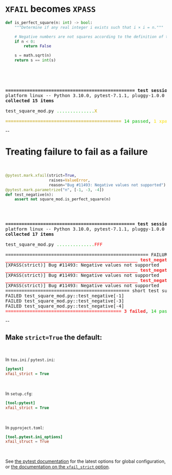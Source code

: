 # `XFAIL` becomes `XPASS`

```python
def is_perfect_square(n: int) -> bool:
    """Determine if any real integer i exists such that i × i = n."""

    # Negative numbers are not squares according to the definition of the function
    if n < 0:
        return False

    s = math.sqrt(n)
    return s == int(s)
```
<br/><br/>

<pre><tt class="hljs">
<b>================================================ test session starts ================================================</b>
platform linux -- Python 3.10.0, pytest-7.1.1, pluggy-1.0.0
<b>collected 15 items                                                                                                  </b>

test_square_mod.py <font color="#10BA13">..............</font><font color="#C4A000">X                                                                            [100%]</font>

<font color="#C4A000">=========================================== </font><font color="#10BA13">14 passed</font>, <font color="#FCE94F"><b>1 xpassed</b></font><font color="#C4A000"> in 0.02s ===========================================</font>
</tt></pre>

--

# Treating failure to fail as a failure
<br/>

```python
@pytest.mark.xfail(strict=True,
                   raises=ValueError,
                   reason="Bug #11493: Negative values not supported")
@pytest.mark.parametrize("n", [-1, -3, -4])
def test_negative(n):
    assert not square_mod.is_perfect_square(n)
```
<br/>

<pre><tt class="hljs">
<b>================================================ test session starts ================================================</b>
platform linux -- Python 3.10.0, pytest-7.1.1, pluggy-1.0.0
<b>collected 17 items</b>

test_square_mod.py <font color="#10BA13">..............</font><font color="#F61010">FFF                                                                          [100%]</font>

===================================================== FAILURES ======================================================
<font color="#EF2929"><b>_________________________________________________ test_negative[-1] _________________________________________________</b></font>
[XPASS(strict)] Bug #11493: Negative values not supported
<font color="#EF2929"><b>_________________________________________________ test_negative[-3] _________________________________________________</b></font>
[XPASS(strict)] Bug #11493: Negative values not supported
<font color="#EF2929"><b>_________________________________________________ test_negative[-4] _________________________________________________</b></font>
[XPASS(strict)] Bug #11493: Negative values not supported
============================================== short test summary info ==============================================
FAILED test_square_mod.py::test_negative[-1]
FAILED test_square_mod.py::test_negative[-3]
FAILED test_square_mod.py::test_negative[-4]
<font color="#F61010">=========================================== </font><font color="#EF2929"><b>3 failed</b></font>, <font color="#10BA13">14 passed</font><font color="#F61010"> in 0.03s ============================================</font>
</tt></pre>

--

## Make `strict=True` the default:

<br/>

In `tox.ini` / `pytest.ini`:

```ini
[pytest]
xfail_strict = True
```

<br/>

In `setup.cfg`:

```ini
[tool:pytest]
xfail_strict = True
```

<br/>

In `pyproject.toml`:

```toml
[tool.pytest.ini_options]
xfail_struct = True
```

<br/>

See [the pytest documentation](https://docs.pytest.org/en/latest/reference/customize.html) for the latest options for global configuration, or [the documentation on the `xfail_strict` option](https://docs.pytest.org/en/latest/reference/reference.html#confval-xfail_strict).
